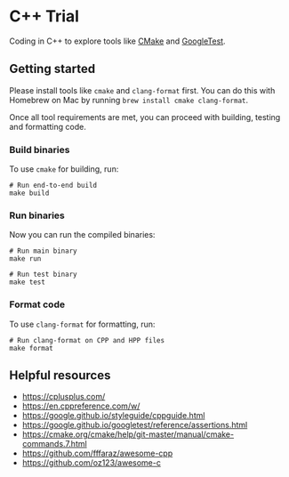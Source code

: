# C++ Trial

Coding in C++ to explore tools like [CMake](https://cmake.org/) and [GoogleTest](https://google.github.io/googletest/).

## Getting started

Please install tools like `cmake` and `clang-format` first. You can do this with Homebrew on Mac by
running `brew install cmake clang-format`.

Once all tool requirements are met, you can proceed with building, testing and formatting code.

### Build binaries

To use `cmake` for building, run:

```shell
# Run end-to-end build
make build
```

### Run binaries

Now you can run the compiled binaries:

```shell
# Run main binary
make run

# Run test binary
make test
```

### Format code

To use `clang-format` for formatting, run:

```shell
# Run clang-format on CPP and HPP files
make format
```

## Helpful resources

- <https://cplusplus.com/>
- <https://en.cppreference.com/w/>
- <https://google.github.io/styleguide/cppguide.html>
- <https://google.github.io/googletest/reference/assertions.html>
- <https://cmake.org/cmake/help/git-master/manual/cmake-commands.7.html>
- <https://github.com/fffaraz/awesome-cpp>
- <https://github.com/oz123/awesome-c>

